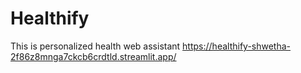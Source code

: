 # Healthify
This is personalized health web assistant
https://healthify-shwetha-2f86z8mnga7ckcb6crdtld.streamlit.app/
